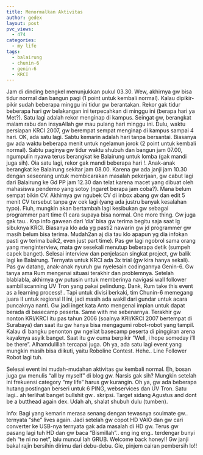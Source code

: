 ```yaml
---
title: Menormalkan Aktivitas
author: gedex
layout: post
pvc_views:
  - 474
categories:
  - my life
tags:
  - balairung
  - chunin-6
  - genin-6
  - KRCI
---
```


Jam di dinding bengkel menunjukkan pukul 03.30. Wew, akhirnya gw bisa tidur normal dan bangun pagi (1 point untuk kembali normal). Kalau dipikir-pikir sudah beberapa minggu ini tidur gw berantakan. Rekor gak tidur beberapa hari gw belakangan ini terpecahkan di minggu ini (berapa hari ya Met?). Satu lagi adalah rekor menginap di kampus. Seingat gw, berangkat malam rabu dan insyaAllah gw mau pulang hari minggu ini. Dulu, waktu persiapan KRCI 2007, gw berempat sempat menginap di kampus sampai 4 hari. OK, ada satu lagi. Sabtu kemarin adalah hari tanpa bersantai. Biasanya gw ada waktu beberapa menit untuk ngelamun jorok (2 point untuk kembali normal). Sabtu paginya gw tidur waktu shubuh dan bangun jam 07.00, ngumpulin nyawa terus berangkat ke Balairung untuk lomba (gak mandi juga sih). Oia satu lagi, rekor gak mandi beberapa hari !. Anak-anak berangkat ke Balairung sekitar jam 08.00. Karena gw ada janji jam 10.30 dengan seseorang untuk membicarakan masalah pekerjaan, gw cabut lagi dari Balairung ke Gd PP jam 12.30 dan telat karena macet yang dibuat oleh mahasiswa pendemo yang sotoy (ngaret berapa jam coba?). Mana belum sempat bikin CV. Akhirnya gw ngubek CV di inbox abang gw dan edit 5 menit CV tersebut tanpa gw cek lagi (yang ada justru banyak kesalahan typo). Fiuh, mungkin akan bertambah lagi kesibukan gw sebagai programmer part time (1 cara supaya bisa normal. One more thing. Gw juga gak tau.. Knp info gawean dari ‘dia’ bisa gw terima begitu saja saat lg sibuknya KRCI. Biasanya klo ada yg pasti2 nawarin gw jd programmer gw masih belum bisa terima. Mudah2an aj dia tau klo apapun yg dia infokan pasti gw terima baik2, even just part time). Pas gw lagi ngobrol sama orang yang menginterview, mata gw sesekali menutup beberapa detik (sumpeh capek banget). Selesai interview dan penjelasan singkat project, gw balik lagi ke Balairung. Ternyata untuk KRCI ada 3x trial (gw kira hanya sekali). Pas gw datang, anak-anak nyuruh gw nyelesain codingannya Genin-6. Gw tanya ama Rum mengenai situasi terakhir dan problemnya. Setelah blablabla, akhirnya gw putusin untuk memberinya navigasi wall follower sambil scanning UV Tron yang pakai pelindung. Dank, Rum take this event as a learning process! . Tapi untuk divisi berkaki, tim Chunin-6 memegang juara II untuk regional II ini, jadi masih ada wakil dari gundar untuk acara puncaknya nanti. Gw jadi inget kata Anto mengenai impian untuk dapat berada di basecamp peserta. Same with me sebenarnya. Terakhir gw nonton KRI/KRCI itu pas tahun 2006 (soalnya KRI/KRCI 2007 bertempat di Surabaya) dan saat itu gw hanya bisa mengagumi robot-robot yang tampil. Kalau di bangku penonton gw ngeliat basecamp peserta di pinggiran arena kayaknya asyik banget. Saat itu gw cuma berpikir “Well, i hope someday i’ll be there”. Alhamdulillah tercapai juga. Oh ya, ada satu lagi event yang mungkin masih bisa diikuti, yaitu Roboline Contest. Hehe.. Line Follower Robot lagi tuh.

Selesai event ini mudah-mudahan aktivitas gw kembali normal. Eh, bosan juga gw menulis “all by myself” di blog gw. Narsis gak sih? Mungkin setelah ini frekuensi category “my life” harus gw kurangin. Oh ya, gw ada beberapa hutang postingan berseri untuk 6 PING, webservices dan UV Tron. Satu lagi.. ah terlihat banget bullshit gw.. skripsi. Target sidang Agustus and dont be a butthead again dex. Udah ah, shalat shubuh dulu (tumben).

Info: Bagi yang kemarin merasa senang dengan tewasnya soulmate gw.. ternyata “she” lives again. Jadi setelah gw copot HD VAIO dan gw cari converter ke USB-nya ternyata gak ada masalah di HD gw. Terus gw pasang lagi tuh HD dan gw baca “Bismillah”.. eng ing eng.. terdengar bunyi deh “te ni no net”, lalu muncul lah GRUB. Welcome back honey!! Gw janji bakal rajin bersihin dirimu dari debu-debu. Gie, pinjem cairan pembersih lo!!
